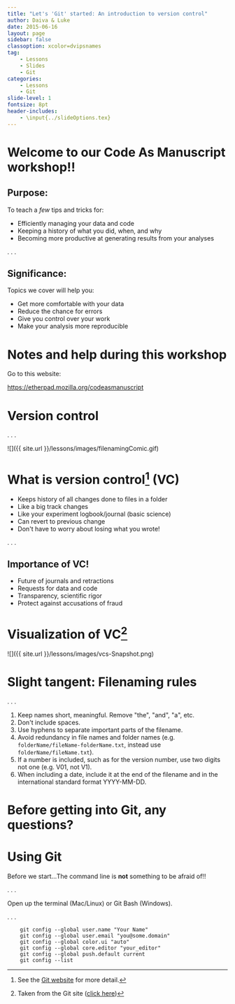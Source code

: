 ```yaml
---
title: "Let's 'Git' started: An introduction to version control"
author: Daiva & Luke
date: 2015-06-16
layout: page
sidebar: false
classoption: xcolor=dvipsnames
tag:
    - Lessons
    - Slides
    - Git
categories:
    - Lessons
    - Git
slide-level: 1
fontsize: 8pt
header-includes:
    - \input{../slideOptions.tex}
---
```


# Welcome to our Code As Manuscript workshop!! #

## Purpose: ##

To teach a *few* tips and tricks for:

* Efficiently managing your data and code
* Keeping a history of what you did, when, and why
* Becoming more productive at generating results from your analyses

. . .

## Significance: ##

Topics we cover will help you:

* Get more comfortable with your data
* Reduce the chance for errors
* Give you control over your work
* Make your analysis more reproducible

# Notes and help during this workshop #

Go to this website:

<https://etherpad.mozilla.org/codeasmanuscript>

# Version control #

. . .

![]({{ site.url }}/lessons/images/filenamingComic.gif)

# What is version control[^gitvcs] (VC) #

* Keeps history of all changes done to files in a folder
* Like a big track changes
* Like your experiment logbook/journal (basic science)
* Can revert to previous change
* Don't have to worry about losing what you wrote!

. . .

## Importance of VC! ##

* Future of journals and retractions
* Requests for data and code
* Transparency, scientific rigor
* Protect against accusations of fraud

[^gitvcs]: See the
    [Git website](http://git-scm.com/book/en/v2/Getting-Started-About-Version-Control)
    for more detail.

# Visualization of VC[^gitpic] #

![]({{ site.url }}/lessons/images/vcs-Snapshot.png)

[^gitpic]: Taken from the Git site
    ([click here](http://git-scm.com/book/en/v2/Getting-Started-Git-Basics))

# Slight tangent: Filenaming rules #

. . .

1. Keep names short, meaningful. Remove "the", "and", "a", etc.
2. Don't include spaces.
3. Use hyphens to separate important parts of the filename.
4. Avoid redundancy in file names and folder names
   (e.g. `folderName/fileName-folderName.txt`, instead use
   `folderName/fileName.txt`).
5. If a number is included, such as for the version number, use two
   digits not one (e.g. V01, not V1).
6. When including a date, include it at the end of the filename and in
   the international standard format YYYY-MM-DD.

# Before getting into Git, any questions? #

# Using Git #

Before we start...The command line is **not** something to be afraid
of!!

. . .

Open up the terminal (Mac/Linux) or Git Bash (Windows).

. . .

```
    git config --global user.name "Your Name"
    git config --global user.email "you@some.domain"
    git config --global color.ui "auto"
    git config --global core.editor "your_editor"
    git config --global push.default current
    git config --list
```

